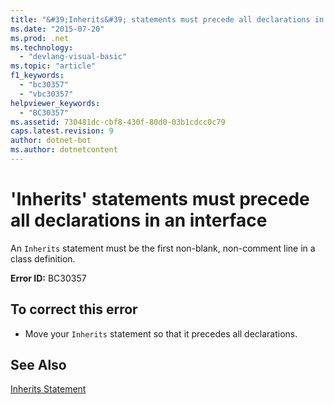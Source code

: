 ```yaml
---
title: "&#39;Inherits&#39; statements must precede all declarations in an interface"
ms.date: "2015-07-20"
ms.prod: .net
ms.technology: 
  - "devlang-visual-basic"
ms.topic: "article"
f1_keywords: 
  - "bc30357"
  - "vbc30357"
helpviewer_keywords: 
  - "BC30357"
ms.assetid: 730481dc-cbf8-430f-80d0-03b1cdcc0c79
caps.latest.revision: 9
author: dotnet-bot
ms.author: dotnetcontent
---
```

# &#39;Inherits&#39; statements must precede all declarations in an interface
An `Inherits` statement must be the first non-blank, non-comment line in a class definition.  
  
 **Error ID:** BC30357  
  
## To correct this error  
  
-   Move your `Inherits` statement so that it precedes all declarations.  
  
## See Also  
 [Inherits Statement](../../visual-basic/language-reference/statements/inherits-statement.md)
